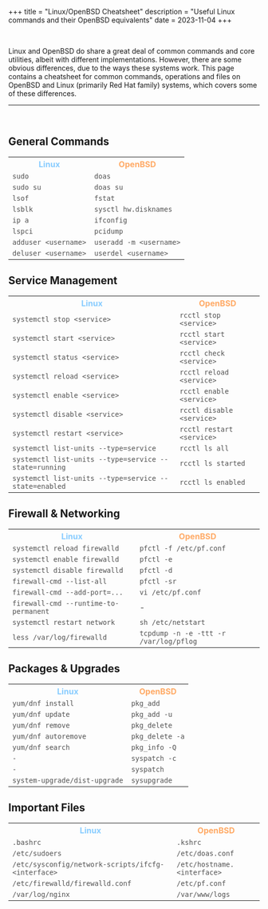 +++
title = "Linux/OpenBSD Cheatsheet"
description = "Useful Linux commands and their OpenBSD equivalents"
date = 2023-11-04
+++

&nbsp;

Linux and OpenBSD do share a great deal of common commands and core utilities, albeit with different implementations.
However, there are some obvious differences, due to the ways these systems work.
This page contains a cheatsheet for common commands, operations and files on OpenBSD and Linux (primarily Red Hat family) systems, which covers some of these differences.


---

&nbsp;

## General Commands

<table style="width: 100%; table-layout: fixed; font-size: 115%;">
    <tr>
        <th style="color: #88ccff;">Linux</th><th style="color: #ffaa66;">OpenBSD</th>
    </tr><tr>
        <td style="opacity: 75%;"><code>sudo</code></td><td style="opacity: 75%;"><code>doas</code></td>
    </tr><tr>
        <td style="opacity: 75%;"><code>sudo su</code></td><td style="opacity: 75%;"><code>doas su</code></td>
    </tr><tr>
        <td style="opacity: 75%;"><code>lsof</code></td><td style="opacity: 75%;"><code>fstat</code></td>
    </tr><tr>
        <td style="opacity: 75%;"><code>lsblk</code></td><td style="opacity: 75%;"><code>sysctl hw.disknames</code></td>
    </tr><tr>
        <td style="opacity: 75%;"><code>ip a</code></td><td style="opacity: 75%;"><code>ifconfig</code></td>
    </tr><tr>
        <td style="opacity: 75%;"><code>lspci</code></td><td style="opacity: 75%;"><code>pcidump</code></td>
    </tr><tr>
        <td style="opacity: 75%;"><code>adduser &lt;username&gt;</code></td><td style="opacity: 75%;"><code>useradd -m &lt;username&gt;</code></td>
    </tr><tr>
        <td style="opacity: 75%;"><code>deluser &lt;username&gt;</code></td><td style="opacity: 75%;"><code>userdel &lt;username&gt;</code></td>
    </tr>
</table>

## Service Management

<table style="width: 100%; table-layout: fixed; font-size: 115%;">
    <tr>
        <th style="color: #88ccff;">Linux</th><th style="color: #ffaa66;">OpenBSD</th>
    </tr><tr>
        <td style="opacity: 75%;"><code>systemctl stop &lt;service&gt;</code></td><td style="opacity: 75%;"><code>rcctl stop &lt;service&gt;</code></td>
    </tr><tr>
        <td style="opacity: 75%;"><code>systemctl start &lt;service&gt;</code></td><td style="opacity: 75%;"><code>rcctl start &lt;service&gt;</code></td>
    </tr><tr>
        <td style="opacity: 75%;"><code>systemctl status &lt;service&gt;</code></td><td style="opacity: 75%;"><code>rcctl check &lt;service&gt;</code></td>
    </tr><tr>
        <td style="opacity: 75%;"><code>systemctl reload &lt;service&gt;</code></td><td style="opacity: 75%;"><code>rcctl reload &lt;service&gt;</code></td>
    </tr><tr>
        <td style="opacity: 75%;"><code>systemctl enable &lt;service&gt;</code></td><td style="opacity: 75%;"><code>rcctl enable &lt;service&gt;</code></td>
    </tr><tr>
        <td style="opacity: 75%;"><code>systemctl disable &lt;service&gt;</code></td><td style="opacity: 75%;"><code>rcctl disable &lt;service&gt;</code></td>
    </tr><tr>
        <td style="opacity: 75%;"><code>systemctl restart &lt;service&gt;</code></td><td style="opacity: 75%;"><code>rcctl restart &lt;service&gt;</code></td>
    </tr><tr>
        <td style="opacity: 75%;"><code>systemctl list-units --type=service</code></td><td style="opacity: 75%;"><code>rcctl ls all</code></td>
    </tr><tr>
        <td style="opacity: 75%;"><code>systemctl list-units --type=service --state=running</code></td><td style="opacity: 75%;"><code>rcctl ls started</code></td>
    </tr><tr>
        <td style="opacity: 75%;"><code>systemctl list-units --type=service --state=enabled</code></td><td style="opacity: 75%;"><code>rcctl ls enabled</code></td>
    </tr>
</table>

## Firewall & Networking

<table style="width: 100%; table-layout: fixed; font-size: 115%;">
    <tr>
        <th style="color: #88ccff;">Linux</th><th style="color: #ffaa66;">OpenBSD</th>
    </tr><tr>
        <td style="opacity: 75%;"><code>systemctl reload firewalld</code></td><td style="opacity: 75%;"><code>pfctl -f /etc/pf.conf</code></td>
    </tr><tr>
        <td style="opacity: 75%;"><code>systemctl enable firewalld</code></td><td style="opacity: 75%;"><code>pfctl -e</code></td>
    </tr><tr>
        <td style="opacity: 75%;"><code>systemctl disable firewalld</code></td><td style="opacity: 75%;"><code>pfctl -d</code></td>
    </tr><tr>
        <td style="opacity: 75%;"><code>firewall-cmd --list-all</code></td><td style="opacity: 75%;"><code>pfctl -sr</code></td>
    </tr><tr>
        <td style="opacity: 75%;"><code>firewall-cmd --add-port=...</code></td><td style="opacity: 75%;"><code>vi /etc/pf.conf</code></td>
    </tr><tr>
        <td style="opacity: 75%;"><code>firewall-cmd --runtime-to-permanent</code></td><td style="opacity: 75%;">-</td>
    </tr><tr>
        <td style="opacity: 75%;"><code>systemctl restart network</code></td><td style="opacity: 75%;"><code>sh /etc/netstart</code></td>
    </tr><tr>
        <td style="opacity: 75%;"><code>less /var/log/firewalld</code></td><td style="opacity: 75%;"><code>tcpdump -n -e -ttt -r /var/log/pflog</code></td>
    </tr>
</table>

## Packages & Upgrades

<table style="width: 100%; table-layout: fixed; font-size: 115%;">
    <tr>
        <th style="color: #88ccff;">Linux</th><th style="color: #ffaa66;">OpenBSD</th>
    </tr><tr>
        <td style="opacity: 75%;"><code>yum/dnf install</code></td><td style="opacity: 75%;"><code>pkg_add</code></td>
    </tr><tr>
        <td style="opacity: 75%;"><code>yum/dnf update</code></td><td style="opacity: 75%;"><code>pkg_add -u</code></td>
    </tr><tr>
        <td style="opacity: 75%;"><code>yum/dnf remove</code></td><td style="opacity: 75%;"><code>pkg_delete</code></td>
    </tr><tr>
        <td style="opacity: 75%;"><code>yum/dnf autoremove</code></td><td style="opacity: 75%;"><code>pkg_delete -a</code></td>
    </tr><tr>
        <td style="opacity: 75%;"><code>yum/dnf search</code></td><td style="opacity: 75%;"><code>pkg_info -Q</code></td>
    </tr><tr>
        <td style="opacity: 75%;"><code>-</code></td><td style="opacity: 75%;"><code>syspatch -c</code></td>
    </tr><tr>
        <td style="opacity: 75%;"><code>-</code></td><td style="opacity: 75%;"><code>syspatch</code></td>
    </tr><tr>
        <td style="opacity: 75%;"><code>system-upgrade/dist-upgrade</code></td><td style="opacity: 75%;"><code>sysupgrade</code></td>
    </tr>
</table>

## Important Files

<table style="width: 100%; table-layout: fixed; font-size: 115%;">
    <tr>
        <th style="color: #88ccff;">Linux</th><th style="color: #ffaa66;">OpenBSD</th>
    </tr><tr>
        <td style="opacity: 75%;"><code>.bashrc</code></td><td style="opacity: 75%;"><code>.kshrc</code></td>
    </tr><tr>
        <td style="opacity: 75%;"><code>/etc/sudoers</code></td><td style="opacity: 75%;"><code>/etc/doas.conf</code></td>
    </tr><tr>
        <td style="opacity: 75%;"><code>/etc/sysconfig/network-scripts/ifcfg-&lt;interface&gt;</code></td><td style="opacity: 75%;"><code>/etc/hostname.&lt;interface&gt;</code></td>
    </tr><tr>
        <td style="opacity: 75%;"><code>/etc/firewalld/firewalld.conf</code></td><td style="opacity: 75%;"><code>/etc/pf.conf</code></td>
    </tr><tr>
        <td style="opacity: 75%;"><code>/var/log/nginx</code></td><td style="opacity: 75%;"><code>/var/www/logs</code></td>
    </tr>
</table>

